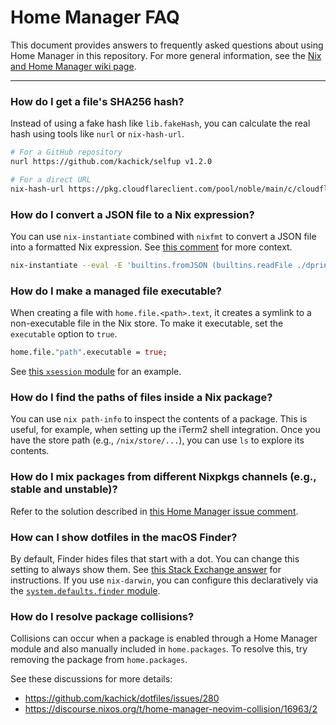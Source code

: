 # Home Manager FAQ

This document provides answers to frequently asked questions about using Home Manager in this repository.
For more general information, see the [Nix and Home Manager wiki page](https://github.com/kachick/dotfiles/wiki/Nix-and-home-manager).

---

### How do I get a file's SHA256 hash?

Instead of using a fake hash like `lib.fakeHash`, you can calculate the real hash using tools like `nurl` or `nix-hash-url`.

```bash
# For a GitHub repository
nurl https://github.com/kachick/selfup v1.2.0

# For a direct URL
nix-hash-url https://pkg.cloudflareclient.com/pool/noble/main/c/cloudflare-warp/cloudflare-warp_2024.6.497-1_amd64.deb
```

### How do I convert a JSON file to a Nix expression?

You can use `nix-instantiate` combined with `nixfmt` to convert a JSON file into a formatted Nix expression. See [this comment](https://gist.github.com/spencerpogo/0538252ed4b82d65e59115075369d34d?permalink_comment_id=4999658#gistcomment-4999658) for more context.

```bash
nix-instantiate --eval -E 'builtins.fromJSON (builtins.readFile ./dprint.json)' | nixfmt
```

### How do I make a managed file executable?

When creating a file with `home.file.<path>.text`, it creates a symlink to a non-executable file in the Nix store. To make it executable, set the `executable` option to `true`.

```nix
home.file."path".executable = true;
```

See [this `xsession` module](https://github.com/nix-community/home-manager/blob/15043a65915bcc16ad207d65b202659e4988066b/modules/xsession.nix#L195-L197) for an example.

### How do I find the paths of files inside a Nix package?

You can use `nix path-info` to inspect the contents of a package. This is useful, for example, when setting up the iTerm2 shell integration. Once you have the store path (e.g., `/nix/store/...`), you can use `ls` to explore its contents.

### How do I mix packages from different Nixpkgs channels (e.g., stable and unstable)?

Refer to the solution described in [this Home Manager issue comment](https://github.com/nix-community/home-manager/issues/1538#issuecomment-1265293260).

### How can I show dotfiles in the macOS Finder?

By default, Finder hides files that start with a dot. You can change this setting to always show them. See [this Stack Exchange answer](https://apple.stackexchange.com/a/250646) for instructions. If you use `nix-darwin`, you can configure this declaratively via the [`system.defaults.finder` module](https://github.com/LnL7/nix-darwin/blob/16c07487ac9bc59f58b121d13160c67befa3342e/modules/system/defaults/finder.nix#L8-L14).

### How do I resolve package collisions?

Collisions can occur when a package is enabled through a Home Manager module and also manually included in `home.packages`. To resolve this, try removing the package from `home.packages`.

See these discussions for more details:

- <https://github.com/kachick/dotfiles/issues/280>
- <https://discourse.nixos.org/t/home-manager-neovim-collision/16963/2>
